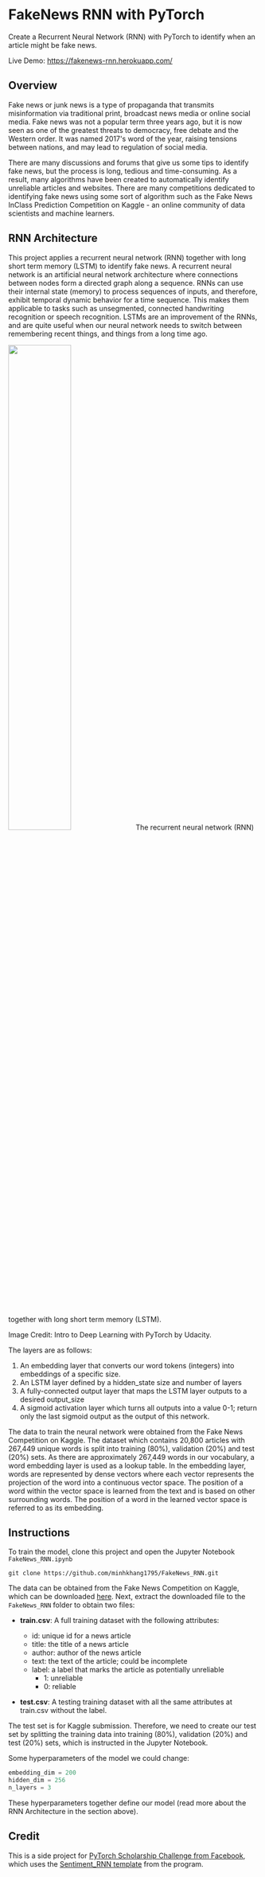 # FakeNews RNN with PyTorch
Create a Recurrent Neural Network (RNN) with PyTorch to identify when an article might be fake news.

Live Demo: https://fakenews-rnn.herokuapp.com/

## Overview
Fake news or junk news is a type of propaganda that transmits misinformation via traditional print, broadcast news media or online social media. Fake news was not a popular term three years ago, but it is now seen as one of the greatest threats to democracy, free debate and the Western order. It was named 2017's word of the year, raising tensions between nations, and may lead to regulation of social media.

There are many discussions and forums that give us some tips to identify fake news, but the process is long, tedious and time-consuming. As a result, many algorithms have been created to automatically identify unreliable articles and websites. There are many competitions dedicated to identifying fake news using some sort of algorithm such as the Fake News InClass Prediction Competition on Kaggle - an online community of data scientists and machine learners.

## RNN Architecture
This project applies a recurrent neural network (RNN) together with long short term memory (LSTM) to identify fake news. A recurrent neural network is an artificial neural network architecture where connections between nodes form a directed graph along a sequence. RNNs can use their internal state (memory) to process sequences of inputs, and therefore, exhibit temporal dynamic behavior for a time sequence. This makes them applicable to tasks such as unsegmented, connected handwriting recognition or speech recognition. LSTMs are an improvement of the RNNs, and are quite useful when our neural network needs to switch between remembering recent things, and things from a long time ago.

<img src="https://raw.githubusercontent.com/minhkhang1795/FakeNews_RNN/master/assets/network_diagram.png" width=50%>
The recurrent neural network (RNN) together with long short term memory (LSTM).

Image Credit: Intro to Deep Learning with PyTorch by Udacity.

The layers are as follows:

1. An embedding layer that converts our word tokens (integers) into embeddings of a specific size.
2. An LSTM layer defined by a hidden_state size and number of layers
3. A fully-connected output layer that maps the LSTM layer outputs to a desired output_size
4. A sigmoid activation layer which turns all outputs into a value 0-1; return only the last sigmoid output as the output of this network.

The data to train the neural network were obtained from the Fake News Competition on Kaggle. The dataset which contains 20,800 articles with 267,449 unique words is split into training (80%), validation (20%) and test (20%) sets. As there are approximately 267,449 words in our vocabulary, a word embedding layer is used as a lookup table. In the embedding layer, words are represented by dense vectors where each vector represents the projection of the word into a continuous vector space. The position of a word within the vector space is learned from the text and is based on other surrounding words. The position of a word in the learned vector space is referred to as its embedding.

## Instructions
To train the model, clone this project and open the Jupyter Notebook `FakeNews_RNN.ipynb`
```
git clone https://github.com/minhkhang1795/FakeNews_RNN.git
```

The data can be obtained from the Fake News Competition on Kaggle, which can be downloaded [here](https://www.kaggle.com/c/8317/download-all). Next, extract the downloaded file to the `FakeNews_RNN` folder to obtain two files: 
- **train.csv**: A full training dataset with the following attributes:
  - id: unique id for a news article
  - title: the title of a news article
  - author: author of the news article
  - text: the text of the article; could be incomplete
  - label: a label that marks the article as potentially unreliable
    - 1: unreliable
    - 0: reliable
  
- **test.csv**: A testing training dataset with all the same attributes at train.csv without the label.

The test set is for Kaggle submission. Therefore, we need to create our test set by splitting the training data into training (80%), validation (20%) and test (20%) sets, which is instructed in the Jupyter Notebook.

Some hyperparameters of the model we could change:
```python
embedding_dim = 200
hidden_dim = 256
n_layers = 3
```
These hyperparameters together define our model (read more about the RNN Architecture in the section above).

## Credit
This is a side project for [PyTorch Scholarship Challenge from Facebook](https://www.udacity.com/facebook-pytorch-scholarship), which uses the [Sentiment_RNN template](https://github.com/udacity/deep-learning-v2-pytorch/blob/master/sentiment-rnn/Sentiment_RNN_Solution.ipynb) from the program.
